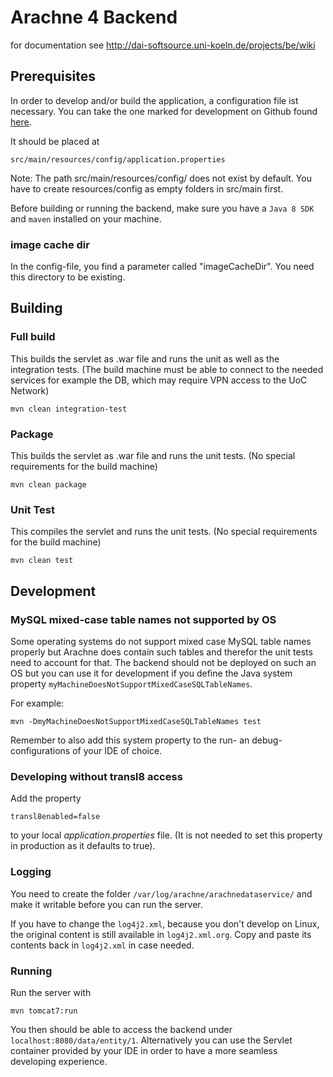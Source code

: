 # Arachne 4 Backend

for documentation see http://dai-softsource.uni-koeln.de/projects/be/wiki 

## Prerequisites

In order to develop and/or build the application, a configuration file ist necessary. 
You can take the one marked for development on Github found [here](https://github.com/dainst/arachne-configs/tree/master/arachne4).

It should be placed at

```
src/main/resources/config/application.properties
``` 

Note: The path src/main/resources/config/ does not exist by default. You have to create resources/config as empty folders in src/main first.

Before building or running the backend, 
make sure you have a `Java 8 SDK` and `maven` installed on your machine.

### image cache dir
In the config-file, you find a parameter called "imageCacheDir". You need this directory to be existing.

## Building

### Full build
This builds the servlet as .war file and runs the unit as well as the integration tests. (The build machine must be able to connect to the needed services for example the DB, which may require VPN access to the UoC Network)

```
mvn clean integration-test
```

### Package
This builds the servlet as .war file and runs the unit tests. (No special requirements for the build machine)


```
mvn clean package
``` 


### Unit Test
This compiles the servlet and runs the unit tests. (No special requirements for the build machine)

```
mvn clean test
```

## Development

### MySQL mixed-case table names not supported by OS

Some operating systems do not support mixed case MySQL table names properly but Arachne does contain such tables and therefor the unit tests need to account for that.
The backend should not be deployed on such an OS but you can use it for development if you define the Java system property `myMachineDoesNotSupportMixedCaseSQLTableNames`.

For example:
```
mvn -DmyMachineDoesNotSupportMixedCaseSQLTableNames test
```

Remember to also add this system property to the run- an debug-configurations of your IDE of choice.

### Developing without transl8 access

Add the property
```
transl8enabled=false
```
to your local *application.properties* file.
(It is not needed to set this property in production as it defaults to true).
### Logging

You need to create the folder `/var/log/arachne/arachnedataservice/` and make it writable
before you can run the server.

If you have to change the `log4j2.xml`, because you don't develop on Linux, the original content is still available in
`log4j2.xml.org`. Copy and paste its contents back in `log4j2.xml` in case needed.

### Running

Run the server with

```
mvn tomcat7:run
```

You then should be able to access the backend under `localhost:8080/data/entity/1`.
Alternatively you can use the Servlet container provided by your IDE in order to have a more seamless developing experience.


